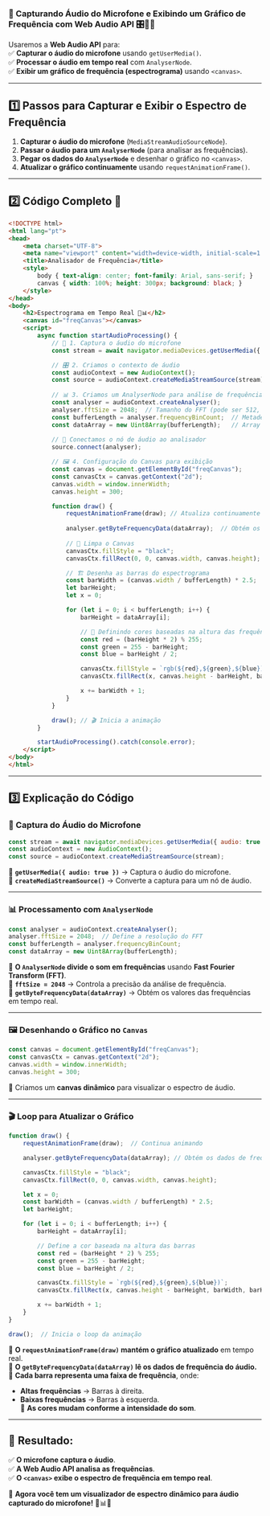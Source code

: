 ### **📡 Capturando Áudio do Microfone e Exibindo um Gráfico de Frequência com Web Audio API** 🎛️🎤🎶

Usaremos a **Web Audio API** para:  
✅ **Capturar o áudio do microfone** usando `getUserMedia()`.  
✅ **Processar o áudio em tempo real** com `AnalyserNode`.  
✅ **Exibir um gráfico de frequência (espectrograma)** usando `<canvas>`.  

---

## **1️⃣ Passos para Capturar e Exibir o Espectro de Frequência**  

1. **Capturar o áudio do microfone** (`MediaStreamAudioSourceNode`).  
2. **Passar o áudio para um `AnalyserNode`** (para analisar as frequências).  
3. **Pegar os dados do `AnalyserNode`** e desenhar o gráfico no `<canvas>`.  
4. **Atualizar o gráfico continuamente** usando `requestAnimationFrame()`.  

---

## **2️⃣ Código Completo** 📝  

```html
<!DOCTYPE html>
<html lang="pt">
<head>
    <meta charset="UTF-8">
    <meta name="viewport" content="width=device-width, initial-scale=1.0">
    <title>Analisador de Frequência</title>
    <style>
        body { text-align: center; font-family: Arial, sans-serif; }
        canvas { width: 100%; height: 300px; background: black; }
    </style>
</head>
<body>
    <h2>Espectrograma em Tempo Real 🎤📊</h2>
    <canvas id="freqCanvas"></canvas>
    <script>
        async function startAudioProcessing() {
            // 📡 1. Captura o áudio do microfone
            const stream = await navigator.mediaDevices.getUserMedia({ audio: true });

            // 🎛️ 2. Criamos o contexto de áudio
            const audioContext = new AudioContext();
            const source = audioContext.createMediaStreamSource(stream);
            
            // 📊 3. Criamos um AnalyserNode para análise de frequência
            const analyser = audioContext.createAnalyser();
            analyser.fftSize = 2048;  // Tamanho do FFT (pode ser 512, 1024, 2048...)
            const bufferLength = analyser.frequencyBinCount;  // Metade do fftSize
            const dataArray = new Uint8Array(bufferLength);   // Array de dados
            
            // 🔗 Conectamos o nó de áudio ao analisador
            source.connect(analyser);

            // 🖼️ 4. Configuração do Canvas para exibição
            const canvas = document.getElementById("freqCanvas");
            const canvasCtx = canvas.getContext("2d");
            canvas.width = window.innerWidth;
            canvas.height = 300;

            function draw() {
                requestAnimationFrame(draw); // Atualiza continuamente o gráfico
                
                analyser.getByteFrequencyData(dataArray);  // Obtém os dados de frequência
                
                // 🎨 Limpa o Canvas
                canvasCtx.fillStyle = "black";
                canvasCtx.fillRect(0, 0, canvas.width, canvas.height);

                // 🏗️ Desenha as barras do espectrograma
                const barWidth = (canvas.width / bufferLength) * 2.5;
                let barHeight;
                let x = 0;

                for (let i = 0; i < bufferLength; i++) {
                    barHeight = dataArray[i];

                    // 🎨 Definindo cores baseadas na altura das frequências
                    const red = (barHeight * 2) % 255;
                    const green = 255 - barHeight;
                    const blue = barHeight / 2;

                    canvasCtx.fillStyle = `rgb(${red},${green},${blue})`;
                    canvasCtx.fillRect(x, canvas.height - barHeight, barWidth, barHeight);

                    x += barWidth + 1;
                }
            }

            draw(); // 🎬 Inicia a animação
        }

        startAudioProcessing().catch(console.error);
    </script>
</body>
</html>
```

---

## **3️⃣ Explicação do Código**  

### **🎤 Captura do Áudio do Microfone**  
```js
const stream = await navigator.mediaDevices.getUserMedia({ audio: true });
const audioContext = new AudioContext();
const source = audioContext.createMediaStreamSource(stream);
```
📌 **`getUserMedia({ audio: true })`** → Captura o áudio do microfone.  
📌 **`createMediaStreamSource()`** → Converte a captura para um nó de áudio.  

---

### **📊 Processamento com `AnalyserNode`**  
```js
const analyser = audioContext.createAnalyser();
analyser.fftSize = 2048;  // Define a resolução do FFT
const bufferLength = analyser.frequencyBinCount;
const dataArray = new Uint8Array(bufferLength);
```
📌 **O `AnalyserNode` divide o som em frequências** usando **Fast Fourier Transform (FFT)**.  
📌 **`fftSize = 2048`** → Controla a precisão da análise de frequência.  
📌 **`getByteFrequencyData(dataArray)`** → Obtém os valores das frequências em tempo real.  

---

### **🖼️ Desenhando o Gráfico no `Canvas`**  
```js
const canvas = document.getElementById("freqCanvas");
const canvasCtx = canvas.getContext("2d");
canvas.width = window.innerWidth;
canvas.height = 300;
```
📌 Criamos um **canvas dinâmico** para visualizar o espectro de áudio.  

---

### **🎬 Loop para Atualizar o Gráfico**  
```js
function draw() {
    requestAnimationFrame(draw);  // Continua animando

    analyser.getByteFrequencyData(dataArray); // Obtém os dados de frequência

    canvasCtx.fillStyle = "black";
    canvasCtx.fillRect(0, 0, canvas.width, canvas.height);

    let x = 0;
    const barWidth = (canvas.width / bufferLength) * 2.5;
    let barHeight;

    for (let i = 0; i < bufferLength; i++) {
        barHeight = dataArray[i];

        // Define a cor baseada na altura das barras
        const red = (barHeight * 2) % 255;
        const green = 255 - barHeight;
        const blue = barHeight / 2;

        canvasCtx.fillStyle = `rgb(${red},${green},${blue})`;
        canvasCtx.fillRect(x, canvas.height - barHeight, barWidth, barHeight);

        x += barWidth + 1;
    }
}

draw();  // Inicia o loop da animação
```
📌 **O `requestAnimationFrame(draw)` mantém o gráfico atualizado** em tempo real.  
📌 **O `getByteFrequencyData(dataArray)` lê os dados de frequência do áudio.**  
📌 **Cada barra representa uma faixa de frequência**, onde:  
  - **Altas frequências** → Barras à direita.  
  - **Baixas frequências** → Barras à esquerda.  
📌 **As cores mudam conforme a intensidade do som**.  

---

## **🎵 Resultado:**
✅ **O microfone captura o áudio**.  
✅ **A Web Audio API analisa as frequências**.  
✅ **O `<canvas>` exibe o espectro de frequência em tempo real**.  

🚀 **Agora você tem um visualizador de espectro dinâmico para áudio capturado do microfone!** 🎤📊✨